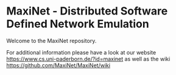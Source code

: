 MaxiNet - Distributed Software Defined Network Emulation
========================================================

Welcome to the MaxiNet repository.

For additional information please have a look at our website https://www.cs.uni-paderborn.de/?id=maxinet as well as the wiki https://github.com/MaxiNet/MaxiNet/wiki
